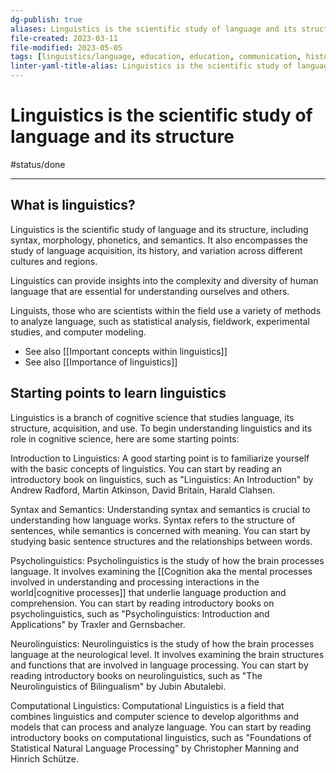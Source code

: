 ```yaml
---
dg-publish: true
aliases: Linguistics is the scientific study of language and its structure, scientific study of language and its structure, study of language, linguistics, language structure, study of language acquisition
file-created: 2023-03-11
file-modified: 2023-05-05
tags: [linguistics/language, education, education, communication, history, science]
linter-yaml-title-alias: Linguistics is the scientific study of language and its structure
---
```


# Linguistics is the scientific study of language and its structure

#status/done

---

## What is linguistics?

Linguistics is the scientific study of language and its structure, including syntax, morphology, phonetics, and semantics. It also encompasses the study of language acquisition, its history, and variation across different cultures and regions.

Linguistics can provide insights into the complexity and diversity of human language that are essential for understanding ourselves and others.

Linguists, those who are scientists within the field use a variety of methods to analyze language, such as statistical analysis, fieldwork, experimental studies, and computer modeling.

- See also [[Important concepts within linguistics]]
- See also [[Importance of linguistics]]

## Starting points to learn linguistics

Linguistics is a branch of cognitive science that studies language, its structure, acquisition, and use. To begin understanding linguistics and its role in cognitive science, here are some starting points:

Introduction to Linguistics: A good starting point is to familiarize yourself with the basic concepts of linguistics. You can start by reading an introductory book on linguistics, such as "Linguistics: An Introduction" by Andrew Radford, Martin Atkinson, David Britain, Harald Clahsen.

Syntax and Semantics: Understanding syntax and semantics is crucial to understanding how language works. Syntax refers to the structure of sentences, while semantics is concerned with meaning. You can start by studying basic sentence structures and the relationships between words.

Psycholinguistics: Psycholinguistics is the study of how the brain processes language. It involves examining the [[Cognition aka the mental processes involved in understanding and processing interactions in the world|cognitive processes]] that underlie language production and comprehension. You can start by reading introductory books on psycholinguistics, such as "Psycholinguistics: Introduction and Applications" by Traxler and Gernsbacher.

Neurolinguistics: Neurolinguistics is the study of how the brain processes language at the neurological level. It involves examining the brain structures and functions that are involved in language processing. You can start by reading introductory books on neurolinguistics, such as "The Neurolinguistics of Bilingualism" by Jubin Abutalebi.

Computational Linguistics: Computational Linguistics is a field that combines linguistics and computer science to develop algorithms and models that can process and analyze language. You can start by reading introductory books on computational linguistics, such as "Foundations of Statistical Natural Language Processing" by Christopher Manning and Hinrich Schütze.
